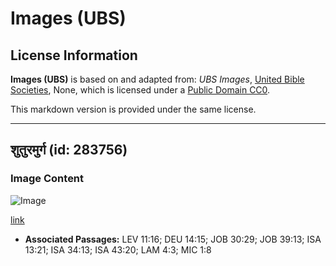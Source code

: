 # Images (UBS)

## License Information

**Images (UBS)** is based on and adapted from: _UBS Images_, [United Bible Societies](https://unitedbiblesocieties.org/), None, which is licensed under a [Public Domain CC0](https://creativecommons.org/public-domain/cc0/).

This markdown version is provided under the same license.



--------------------------------

## शुतुरमुर्ग (id: 283756)

### Image Content

![Image](https://cdn.aquifer.bible/aquifer-content/resources/Media/WEB-0691_ostrich.jpg)

[link](https://cdn.aquifer.bible/aquifer-content/resources/Media/WEB-0691_ostrich.jpg)

* **Associated Passages:** LEV 11:16; DEU 14:15; JOB 30:29; JOB 39:13; ISA 13:21; ISA 34:13; ISA 43:20; LAM 4:3; MIC 1:8

